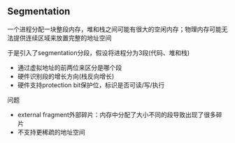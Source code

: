 Segmentation
---

一个进程分配一块整段内存，堆和栈之间可能有很大的空闲内存；物理内存可能无法提供连续区域来放置完整的地址空间


于是引入了segmentation分段，假设将进程分为3段(代码、堆和栈)
- 通过虚拟地址的前两位来区分是哪个段
- 硬件识别段的增长方向(栈反向增长)
- 硬件支持protection bit保护位，标识是否可读/写/执行


问题
- external fragment外部碎片：内存中分配了大小不同的段导致出现了很多碎片
- 不支持更稀疏的地址空间

